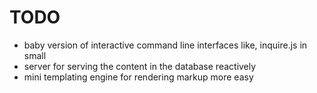 # TODO
- baby version of interactive command line interfaces like, inquire.js in small
- server for serving the content in the database reactively
- mini templating engine for rendering markup more easy
